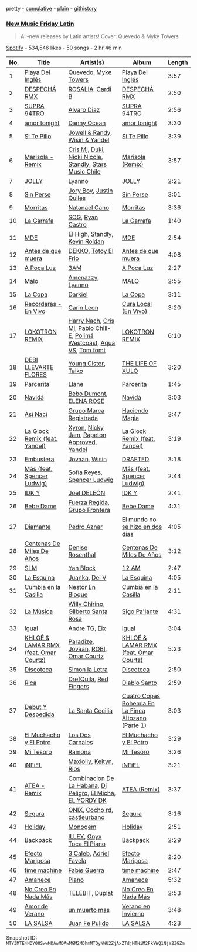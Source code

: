 pretty - [cumulative](/playlists/cumulative/37i9dQZF1DX1hVRardJ30X.md) - [plain](/playlists/plain/37i9dQZF1DX1hVRardJ30X) - [githistory](https://github.githistory.xyz/mackorone/spotify-playlist-archive/blob/main/playlists/plain/37i9dQZF1DX1hVRardJ30X)

### [New Music Friday Latin](https://open.spotify.com/playlist/37i9dQZF1DX1hVRardJ30X)

> All\-new releases by Latin artists! Cover: Quevedo & Myke Towers

[Spotify](https://open.spotify.com/user/spotify) - 534,546 likes - 50 songs - 2 hr 46 min

| No. | Title | Artist(s) | Album | Length |
|---|---|---|---|---|
| 1 | [Playa Del Inglés](https://open.spotify.com/track/2t6IxTASaSFkZEt61tQ6W6) | [Quevedo](https://open.spotify.com/artist/52iwsT98xCoGgiGntTiR7K), [Myke Towers](https://open.spotify.com/artist/7iK8PXO48WeuP03g8YR51W) | [Playa Del Inglés](https://open.spotify.com/album/1MgW79L1nRyxWHOCu4nxR9) | 3:57 |
| 2 | [DESPECHÁ RMX](https://open.spotify.com/track/4CD623yLJVvKJxUyzaTqtC) | [ROSALÍA](https://open.spotify.com/artist/7ltDVBr6mKbRvohxheJ9h1), [Cardi B](https://open.spotify.com/artist/4kYSro6naA4h99UJvo89HB) | [DESPECHÁ RMX](https://open.spotify.com/album/4czxiqSwyeZK7y5r9GNWXP) | 2:50 |
| 3 | [SUPRA 94TRO](https://open.spotify.com/track/711HDUbtqYw1FEdSk5dkpO) | [Alvaro Diaz](https://open.spotify.com/artist/5J7rXWjtn5HzUkJ4Jet8Fr) | [SUPRA 94TRO](https://open.spotify.com/album/4Nu88yMEmPXFahuw65nZem) | 2:56 |
| 4 | [amor tonight](https://open.spotify.com/track/6jmjb6lF1vRv6lHIrdGFAI) | [Danny Ocean](https://open.spotify.com/artist/5H1nN1SzW0qNeUEZvuXjAj) | [amor tonight](https://open.spotify.com/album/5IDYpetjP1jw3MboyXqoDc) | 3:30 |
| 5 | [Si Te Pillo](https://open.spotify.com/track/2CT2oLeINCEuTEBrkTLUgD) | [Jowell & Randy](https://open.spotify.com/artist/4IMAo2UQchVFyPH24PAjUs), [Wisin & Yandel](https://open.spotify.com/artist/1wZtkThiXbVNtj6hee6dz9) | [Si Te Pillo](https://open.spotify.com/album/3oqhHO8MGpzpqyHEyyIdu9) | 3:39 |
| 6 | [Marisola \- Remix](https://open.spotify.com/track/0NO2zL0kw8sGGnaMvHKAZF) | [Cris Mj](https://open.spotify.com/artist/1Yj5Xey7kTwvZla8sqdsdE), [Duki](https://open.spotify.com/artist/1bAftSH8umNcGZ0uyV7LMg), [Nicki Nicole](https://open.spotify.com/artist/2UZIAOlrnyZmyzt1nuXr9y), [Standly](https://open.spotify.com/artist/0rjms710nwQTdrQheXHJfz), [Stars Music Chile](https://open.spotify.com/artist/2NZD6Gqfk60GEcAAnJKVsR) | [Marisola \(Remix\)](https://open.spotify.com/album/262bymaji1sJPAldR7YyaH) | 3:57 |
| 7 | [JOLLY](https://open.spotify.com/track/4zLDlBGWfXrjj9o9eWXQ8G) | [Lyanno](https://open.spotify.com/artist/1Ts9of7VPZElwPQnqnDSfW) | [JOLLY](https://open.spotify.com/album/0XiHwX5PFPbz6T0iarRPhN) | 2:21 |
| 8 | [Sin Perse](https://open.spotify.com/track/234Pc0Z7EI0PSx3APiSOPn) | [Jory Boy](https://open.spotify.com/artist/5lFhCi03HDneWzvCxGctrT), [Justin Quiles](https://open.spotify.com/artist/14zUHaJZo1mnYtn6IBRaRP) | [Sin Perse](https://open.spotify.com/album/5RhIs8muQbYaiFK2rnep5E) | 3:01 |
| 9 | [Morritas](https://open.spotify.com/track/5RQKSb1oqK7bAkuNpu1NSC) | [Natanael Cano](https://open.spotify.com/artist/0elWFr7TW8piilVRYJUe4P) | [Morritas](https://open.spotify.com/album/4rl0XbWJhc8ZD2aTPwo7a7) | 3:36 |
| 10 | [La Garrafa](https://open.spotify.com/track/3oNaggEwj8k1vasq8K6jMD) | [SOG](https://open.spotify.com/artist/18dspUI6gqabm5XCC2RcUD), [Ryan Castro](https://open.spotify.com/artist/7j6DKwmjbxvpQO8h914uEz) | [La Garrafa](https://open.spotify.com/album/64XqIieZtXnsqUUzaFEWCo) | 1:40 |
| 11 | [MDE](https://open.spotify.com/track/2dVPasBSRTqWYiz9DXZEzf) | [El High](https://open.spotify.com/artist/1LViN9Xsu9YIMN6IZJk8Bp), [Standly](https://open.spotify.com/artist/0rjms710nwQTdrQheXHJfz), [Kevin Roldan](https://open.spotify.com/artist/1RBzGO6Nm3uyhUSxP7EDWO) | [MDE](https://open.spotify.com/album/2ndBCFqotN2D41dKAe3tpe) | 2:54 |
| 12 | [Antes de que muera](https://open.spotify.com/track/1KMBPa4BFNWgLL5wIMSCSu) | [DEKKO](https://open.spotify.com/artist/6ZvYYrrfpb1Z7kICDyxWQE), [Totoy El Frio](https://open.spotify.com/artist/5IYRfypwG9BDDh5ZRPI80z) | [Antes de que muera](https://open.spotify.com/album/7z7dkvDcWC75LMtkZiqElA) | 4:08 |
| 13 | [A Poca Luz](https://open.spotify.com/track/4RSCTqtn9ymYFPMapDtGvO) | [3AM](https://open.spotify.com/artist/1LU7BxbUvvuA4eNDdEO22D) | [A Poca Luz](https://open.spotify.com/album/0Rqw4dJZ7Bp5Y28zqMxMLS) | 2:27 |
| 14 | [Malo](https://open.spotify.com/track/0GX2JKCBVqjOWu55riVAPC) | [Amenazzy](https://open.spotify.com/artist/6kq4GHwUcUojGIu0ziSNXf), [Lyanno](https://open.spotify.com/artist/1Ts9of7VPZElwPQnqnDSfW) | [MALO](https://open.spotify.com/album/50F8hzq52BEgMVrnBe8KVa) | 2:55 |
| 15 | [La Copa](https://open.spotify.com/track/0Ytw6vO3vGY47p707NUaC8) | [Darkiel](https://open.spotify.com/artist/4z19QMyPVRwbd4Fs2LisBa) | [La Copa](https://open.spotify.com/album/35tpDrBCdtuyINZQVW0X8k) | 3:11 |
| 16 | [Recordaras \- En Vivo](https://open.spotify.com/track/1X1HVUBlxczcppQakPkuJN) | [Carin Leon](https://open.spotify.com/artist/66ihevNkSYNzRAl44dx6jJ) | [Cura Local \(En Vivo\)](https://open.spotify.com/album/4hHoE1NN7R25OMAiqpMI4b) | 3:20 |
| 17 | [LOKOTRON REMIX](https://open.spotify.com/track/5uq1p5tvZhSTRpZZTwuQPj) | [Harry Nach](https://open.spotify.com/artist/0NnUMWDCDi1snuMja6IdxH), [Cris Mj](https://open.spotify.com/artist/1Yj5Xey7kTwvZla8sqdsdE), [Pablo Chill\-E](https://open.spotify.com/artist/2XcZshqzPKm3iZcmt73R8D), [Polimá Westcoast](https://open.spotify.com/artist/768O5GliF0bqscyghggrbE), [Aqua VS](https://open.spotify.com/artist/0bcZsLQV8MCeU0ylWbw23p), [Tom fomt](https://open.spotify.com/artist/7GuMDzwhKre9vE0894eNRj) | [LOKOTRON REMIX](https://open.spotify.com/album/20AWnC24OYqJyZfmzcEc9N) | 6:10 |
| 18 | [DEBI LLEVARTE FLORES](https://open.spotify.com/track/2sgRUvRB8dCGpqxmbOrsMO) | [Young Cister](https://open.spotify.com/artist/0Yg29FX1M4ayqjXs0ttZFq), [Taiko](https://open.spotify.com/artist/7E8zK1i1TAXxBVRpeMfOqM) | [THE LIFE OF XULO](https://open.spotify.com/album/1UOrzS8OYpnI6I1GYr9ICX) | 3:20 |
| 19 | [Parcerita](https://open.spotify.com/track/1QlJLYbbNlaJAWOzhKalSz) | [Llane](https://open.spotify.com/artist/7A02nc5WKMBLqSKXxGZ4o8) | [Parcerita](https://open.spotify.com/album/3n36TbiZvwfkOMRT28gmHz) | 1:45 |
| 20 | [Navidá](https://open.spotify.com/track/3VxsC4ywIWIhk9DyTwv3rF) | [Bebo Dumont](https://open.spotify.com/artist/1K3l8XdgOtySWPTvBfhgYe), [ELENA ROSE](https://open.spotify.com/artist/0zO8yNnw5GQgutcIyXfGBY) | [Navidá](https://open.spotify.com/album/6QT370q4wm4Wh7XiWVXcJX) | 3:03 |
| 21 | [Así Nací](https://open.spotify.com/track/45Ugm9xuEUtnItECxHghGx) | [Grupo Marca Registrada](https://open.spotify.com/artist/1gW6pz5n1aK249L0GvfQCC) | [Haciendo Magia](https://open.spotify.com/album/4rwLalJchv9A2bdClzPncy) | 2:47 |
| 22 | [La Glock Remix \(feat\. Yandel\)](https://open.spotify.com/track/2vkP9YxIShIv2BnpxWeK09) | [Xyron](https://open.spotify.com/artist/44WKtA4f1suN0IMmPBQ9be), [Nicky Jam](https://open.spotify.com/artist/1SupJlEpv7RS2tPNRaHViT), [Rapeton Approved](https://open.spotify.com/artist/2Tdsb1uIuHJrG5SllTLyCw), [Yandel](https://open.spotify.com/artist/0eHQ9o50hj6ZDNBt6Ys1sD) | [La Glock Remix \(feat\. Yandel\)](https://open.spotify.com/album/5ICLoIxxGde3n3lvyAqoQx) | 3:19 |
| 23 | [Embustera](https://open.spotify.com/track/4dxCMeCpKu8B7xhe8A0S2l) | [Jovaan](https://open.spotify.com/artist/5y1mXGApE4lshXA10gQ0S3), [Wisin](https://open.spotify.com/artist/3E6xrwgnVfYCrCs0ePERDz) | [DRAFTED](https://open.spotify.com/album/57XVF8Pi8q8LOmEHGZcPXR) | 3:18 |
| 24 | [Más \(feat\. Spencer Ludwig\)](https://open.spotify.com/track/377mObzoylGLn4VhaYlLwl) | [Sofía Reyes](https://open.spotify.com/artist/0haZhu4fFKt0Ag94kZDiz2), [Spencer Ludwig](https://open.spotify.com/artist/6miuYP0AovZaaKpRFaDQMQ) | [Más \(feat\. Spencer Ludwig\)](https://open.spotify.com/album/2zlvWU5qmu9iyhWBcaQa6y) | 2:44 |
| 25 | [IDK Y](https://open.spotify.com/track/5mz9ccLx1kUEiUeGqULgkG) | [Joel DELEÓN](https://open.spotify.com/artist/3okQioJzZzTM7LwENIdd18) | [IDK Y](https://open.spotify.com/album/4caBV0z6cphDZ7HyRYSMq6) | 2:41 |
| 26 | [Bebe Dame](https://open.spotify.com/track/0mzsLrUNazBaRfYZfjmpSV) | [Fuerza Regida](https://open.spotify.com/artist/0ys2OFYzWYB5hRDLCsBqxt), [Grupo Frontera](https://open.spotify.com/artist/6XkjpgcEsYab502Vr1bBeW) | [Bebe Dame](https://open.spotify.com/album/6PdUbuaqXLdQKPGFLhLpRC) | 4:31 |
| 27 | [Diamante](https://open.spotify.com/track/09PAG3Co1FvI01BkpTU37G) | [Pedro Aznar](https://open.spotify.com/artist/2FFrhWZS9vJsh2UvxYPRr6) | [El mundo no se hizo en dos días](https://open.spotify.com/album/0fgFACvyGw95nnSQbr7mtP) | 4:05 |
| 28 | [Centenas De Miles De Años](https://open.spotify.com/track/6xa21lEbZdVtQa41HDkQcY) | [Denise Rosenthal](https://open.spotify.com/artist/73SBwOgH6mrS09OyFHdR62) | [Centenas De Miles De Años](https://open.spotify.com/album/2VEb1mzailGntQVRoWqaq9) | 3:12 |
| 29 | [SLM](https://open.spotify.com/track/4debYQqEg4tKUKD8DmyHxW) | [Yan Block](https://open.spotify.com/artist/6TKygPpVT29oGUogu4J9Ec) | [12 AM](https://open.spotify.com/album/15HaUS3Z6Z7AcMNa1GIqXM) | 2:47 |
| 30 | [La Esquina](https://open.spotify.com/track/1FTFsE4Uv7SfmtxW5A3l5b) | [Juanka](https://open.spotify.com/artist/3Wb38LDP3N4tkobValgE9D), [Dei V](https://open.spotify.com/artist/2YRyPiW98bpkARAS4B3OQP) | [La Esquina](https://open.spotify.com/album/59bdhdLx7R1cThpbZNtyeB) | 4:05 |
| 31 | [Cumbia en la Casilla](https://open.spotify.com/track/1iY2WB32XiHxR72rVRyuQp) | [Nestor En Bloque](https://open.spotify.com/artist/2to8xMgnoxHCXPF7eWJPvg) | [Cumbia en la Casilla](https://open.spotify.com/album/60P0L9GGBNYoqcDXubsYun) | 2:11 |
| 32 | [La Música](https://open.spotify.com/track/6I7AoKn4uoS6fj3dn2Xwef) | [Willy Chirino](https://open.spotify.com/artist/4dvonCK12HCv1UUryzRppO), [Gilberto Santa Rosa](https://open.spotify.com/artist/27vNK840zYq6IfDijHPsv1) | [Sigo Pa'lante](https://open.spotify.com/album/3hAqqZw0KWyCwsZzUBNZp1) | 4:31 |
| 33 | [Igual](https://open.spotify.com/track/0Q0ihSksW3bgfGpNnV6GWh) | [Andre TG](https://open.spotify.com/artist/2OHDHtDUjiP1K0rUXDC3vm), [Eix](https://open.spotify.com/artist/384MqcXCGGFh9UcjI5Tpc5) | [Igual](https://open.spotify.com/album/1ob1P0KDmbDjb9nnTXxRPz) | 3:04 |
| 34 | [KHLOÉ & LAMAR RMX \(feat\. Omar Courtz\)](https://open.spotify.com/track/5cUCZBC0LEAqhyGgiIfIF7) | [Paradize](https://open.spotify.com/artist/3aSBi6CYiiMGBgXnGB0Ej4), [Jovaan](https://open.spotify.com/artist/5y1mXGApE4lshXA10gQ0S3), [ROBI](https://open.spotify.com/artist/6ISKc7ev3V4EGnEagkXexc), [Omar Courtz](https://open.spotify.com/artist/3E12tRURRvPfHz0hAMCFYc) | [KHLOÉ & LAMAR RMX \(feat\. Omar Courtz\)](https://open.spotify.com/album/5WiMFPifeHw3ZmO39yzbqF) | 5:23 |
| 35 | [Discoteca](https://open.spotify.com/track/4P4y4o8I3z7sZUM7QcEBTA) | [Simon la Letra](https://open.spotify.com/artist/6hYxQDiGct9yfRlSEv3F8a) | [Discoteca](https://open.spotify.com/album/65zVCWhUqWFoUM5qICRTWJ) | 2:50 |
| 36 | [Rica](https://open.spotify.com/track/1knVjghqPmHGDzSLI3bRmk) | [DrefQuila](https://open.spotify.com/artist/5pughe5rcsOq3GF0utMOs5), [Red Fingers](https://open.spotify.com/artist/1tLTF6ypPIzjzarePwdcNo) | [Diablo Santo](https://open.spotify.com/album/3VhjWwBpzemDHcytRUP5t9) | 2:59 |
| 37 | [Debut Y Despedida](https://open.spotify.com/track/7CvBC3ZivExveWMMjXBYS9) | [La Santa Cecilia](https://open.spotify.com/artist/2FZrEn80eCoWrrkGXPLF0v) | [Cuatro Copas Bohemia En La Finca Altozano \(Parte 1\)](https://open.spotify.com/album/3KbLlf8Q7t6kboFlaSML23) | 3:03 |
| 38 | [El Muchacho y El Potro](https://open.spotify.com/track/5ijiYxbAIqCfq4ssBy7nZW) | [Los Dos Carnales](https://open.spotify.com/artist/25UNJbwGZSQKvz5cPLWlv3) | [El Muchacho y El Potro](https://open.spotify.com/album/1wB94WRPaXsej2SooLtgy3) | 3:29 |
| 39 | [Mi Tesoro](https://open.spotify.com/track/1V6Tp4pBAHByhlZrMTOYxd) | [Ramona](https://open.spotify.com/artist/3K8X4ZoPqijzc6QSP4eAQF) | [Mi Tesoro](https://open.spotify.com/album/1507DkjEBQqhE2xXHrOTOT) | 3:26 |
| 40 | [iNFiEL](https://open.spotify.com/track/5pAv7OG5axtYyFTgwRHoT4) | [Maxiolly](https://open.spotify.com/artist/6BYNqaolBRE6cHA707Sl0a), [Keityn](https://open.spotify.com/artist/70gmCJBwFhY24cRxl4FqUu), [Rios](https://open.spotify.com/artist/7KMFl8gpxEh12b2H4vNhAU) | [iNFiEL](https://open.spotify.com/album/3ktRBDAce3gK8hOHxNrvxy) | 3:21 |
| 41 | [ATEA \- Remix](https://open.spotify.com/track/7MdO1Bq9UVf6Ft1N4u9J6M) | [Combinacion De La Habana](https://open.spotify.com/artist/3hfczsQRbhO3io1UwQFM1y), [Dj Peligro](https://open.spotify.com/artist/59WHbFutFDJyaUAcwYd1kh), [El Micha](https://open.spotify.com/artist/0d7jzRhjOifL8X9hxNvbEn), [EL YORDY DK](https://open.spotify.com/artist/4Sjaa8KPxSPX7VqcixAGn8) | [ATEA \(Remix\)](https://open.spotify.com/album/7IlPPNMt36EnohhDfYUqlY) | 3:37 |
| 42 | [Segura](https://open.spotify.com/track/1aNIU46mi3ZF6yPVKEgaKW) | [ONIX](https://open.spotify.com/artist/0YMk9b6Lijw7f6PVUknCKn), [Cocho rd](https://open.spotify.com/artist/38IgxfhPyvkbpQ3PokT08m), [castleurbano](https://open.spotify.com/artist/1jS17bkQpQzybCKZ04CTws) | [Segura](https://open.spotify.com/album/6nAJhrx57SSCz3TPhMlf8K) | 3:16 |
| 43 | [Holiday](https://open.spotify.com/track/4OcGEJ7GR6i6ADd3D0Z2gR) | [Monogem](https://open.spotify.com/artist/4rNzwpjkFq8A7SeCMKBkEV) | [Holiday](https://open.spotify.com/album/37a9Xqe5ZExOQA50uWGz3G) | 2:51 |
| 44 | [Backpack](https://open.spotify.com/track/2cuHx6343TGNihBG2IEbzF) | [ILLEY](https://open.spotify.com/artist/1vFpNo4gFH4QSPPHeRVMHG), [Onyx Toca El Piano](https://open.spotify.com/artist/2ylJfwCn0qxYK0SGf2D6py) | [Backpack](https://open.spotify.com/album/4MOPGGDIer2qBGP1Wd7apB) | 2:29 |
| 45 | [Efecto Mariposa](https://open.spotify.com/track/6sErJfiVH5dhb6W6prhPZW) | [3 Caleb](https://open.spotify.com/artist/28bkOQcxioYFEsE06mmnkd), [Adriel Favela](https://open.spotify.com/artist/0PrhwIWbqYFYyY2ZrkIWgI) | [Efecto Mariposa](https://open.spotify.com/album/33OHQsMub2C0AUTJtswuRg) | 2:20 |
| 46 | [time machine](https://open.spotify.com/track/5cAtSDPEX5r76IU4wjJ760) | [Fabiø Guerra](https://open.spotify.com/artist/3rQkoi7yo0Repzlzn4fMkp) | [time machine](https://open.spotify.com/album/3BwcF6MVOjbxhRg5vwEkpV) | 2:47 |
| 47 | [Amanece](https://open.spotify.com/track/6HKuxsAa6tCoIcBi8pCsZe) | [Plano](https://open.spotify.com/artist/0yeQVsx3NrVR2TCLyvTWG1) | [Amanece](https://open.spotify.com/album/0MQWqKc8nJ1rmrmQFZx8a8) | 5:32 |
| 48 | [No Creo En Nada Más](https://open.spotify.com/track/0Xq9uq2fbeGuqnEQTlz0Os) | [TELEBIT](https://open.spotify.com/artist/1IppeXcGxXcEec0znuY7bI), [Duplat](https://open.spotify.com/artist/74Bgwc5zD9KyNHiMqy2QJO) | [No Creo En Nada Más](https://open.spotify.com/album/3PC7CwahBxsgyDZzbeM0VY) | 2:53 |
| 49 | [Amor de Verano](https://open.spotify.com/track/2XvJurdJip7XdjW1j1EfS8) | [un muerto mas](https://open.spotify.com/artist/31BzLsWVOEfGQTDIe6atC0) | [Verano en Invierno](https://open.spotify.com/album/54NK5gk2Gx0fkycE2hUiM5) | 3:48 |
| 50 | [LA SALSA](https://open.spotify.com/track/6QZqaoxrJOcsQdC4qPBoKN) | [Juan Fe Pulido](https://open.spotify.com/artist/2DtRrh7GKTiW1X6XZ09uw8) | [LA SALSA](https://open.spotify.com/album/3t01J2AIoHuY0QFJOr2F2x) | 4:23 |

Snapshot ID: `MTY3MTE4NDY0OSwwMDAwMDAwMGM2MDhmMTQyNWU2ZjAxZTdjMTNiM2FkYWQ1NjY2ZGZm`
